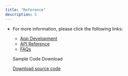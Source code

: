```yaml
---
title: "Reference"
description: 5
---
```


- For more information, please click the following links:

  - [App Development](https://developer.huawei.com/consumer/en/doc/development/HMSCore-Guides/dev-process-0000001054326746)
  - [API Reference](https://developer.huawei.com/consumer/en/doc/development/HMSCore-References/api-overview-0000001050137792)
  - [FAQs](https://developer.huawei.com/consumer/en/doc/development/HMSCore-Guides/scene-faq-0000001052812529)

  Sample Code Download

  [Download source code](https://git.huawei.com/hms---turkey-dtse-branch/Team-A10/scene_kit_codelab)
  
  

